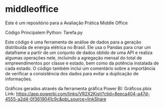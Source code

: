 # middleoffice
Este é um repositório para a Avaliação Prática Middle Office 

Código Principalem Python: Tarefa.py

Este código é uma ferramenta de análise de dados para a geração distribuída de energia elétrica no Brasil. Ele usa o Pandas para criar um dataframe a partir de um conjunto de dados obtido de uma API e realiza algumas operações nele, incluindo a agregação mensal do total de empreendimentos por classe e estado, bem como da potência instalada de cada estado. O código também inclui um comentário sobre a importância de verificar a consistência dos dados para evitar a duplicação de informações.

Gráficos gerados através da ferramenta gráfica Power BI: Gráficos.pbix
Link: https://app.powerbi.com/links/VR2X2Kistj?ctid=8eeca404-a47d-4555-a2d4-0f3619041c9c&pbi_source=linkShare
